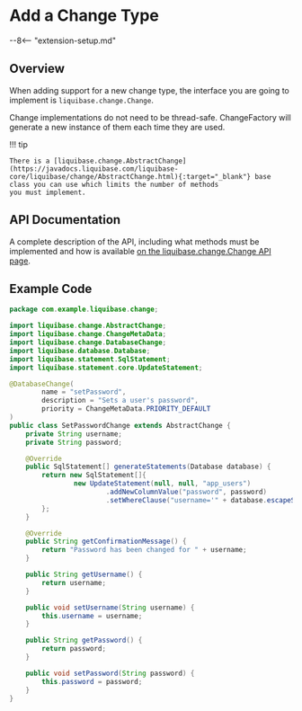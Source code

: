 # Add a Change Type

--8<-- "extension-setup.md"

## Overview

When adding support for a new change type, the interface you are going to implement is `liquibase.change.Change`. 

Change implementations do not need to be thread-safe.  ChangeFactory will generate a new instance of them each time they are used.

!!! tip

    There is a [liquibase.change.AbstractChange](https://javadocs.liquibase.com/liquibase-core/liquibase/change/AbstractChange.html){:target="_blank"} base class you can use which limits the number of methods
    you must implement. 

## API Documentation

A complete description of the API, including what methods must be implemented and how is available [on the liquibase.change.Change API page](../../code/api/change-change.md).

## Example Code

```java
package com.example.liquibase.change;

import liquibase.change.AbstractChange;
import liquibase.change.ChangeMetaData;
import liquibase.change.DatabaseChange;
import liquibase.database.Database;
import liquibase.statement.SqlStatement;
import liquibase.statement.core.UpdateStatement;

@DatabaseChange(
        name = "setPassword",
        description = "Sets a user's password",
        priority = ChangeMetaData.PRIORITY_DEFAULT
)
public class SetPasswordChange extends AbstractChange {
    private String username;
    private String password;

    @Override
    public SqlStatement[] generateStatements(Database database) {
        return new SqlStatement[]{
                new UpdateStatement(null, null, "app_users")
                        .addNewColumnValue("password", password)
                        .setWhereClause("username='" + database.escapeStringForDatabase(username) + "'")
        };
    }

    @Override
    public String getConfirmationMessage() {
        return "Password has been changed for " + username;
    }

    public String getUsername() {
        return username;
    }

    public void setUsername(String username) {
        this.username = username;
    }

    public String getPassword() {
        return password;
    }

    public void setPassword(String password) {
        this.password = password;
    }
}


```